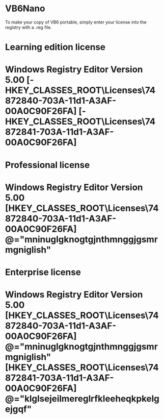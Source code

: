 # VB6Nano
To make your copy of VB6 portable, simply enter your license into the registry with a .reg file.

Learning edition license
=================================================================
Windows Registry Editor Version 5.00
[-HKEY_CLASSES_ROOT\Licenses\74872840-703A-11d1-A3AF-00A0C90F26FA]
[-HKEY_CLASSES_ROOT\Licenses\74872841-703A-11d1-A3AF-00A0C90F26FA]
=================================================================

Professional license
=================================================================
Windows Registry Editor Version 5.00
[HKEY_CLASSES_ROOT\Licenses\74872840-703A-11d1-A3AF-00A0C90F26FA]
@="mninuglgknogtgjnthmnggjgsmrmgniglish"
=================================================================

Enterprise license
=================================================================
Windows Registry Editor Version 5.00
[HKEY_CLASSES_ROOT\Licenses\74872840-703A-11d1-A3AF-00A0C90F26FA]
@="mninuglgknogtgjnthmnggjgsmrmgniglish"
[HKEY_CLASSES_ROOT\Licenses\74872841-703A-11d1-A3AF-00A0C90F26FA]
@="klglsejeilmereglrfkleeheqkpkelgejgqf"
=================================================================
